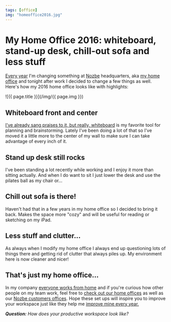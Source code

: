 ```yaml
---
tags: [office]
img: "homeoffice2016.jpg"
---
```


# My Home Office 2016: whiteboard, stand-up desk, chill-out sofa and less stuff

[Every year][o] I'm changing something at [Nozbe][n] headquarters, aka [my home office][o] and tonight after work I decided to change a few things as well. Here's how my 2016 home office looks like with highlights:

<!--More-->

![{{ page.title }}](/img/{{ page.img }})

## Whiteboard front and center

[I've already sang praises to it, but really, whiteboard](https://sliwinski.com/whiteboard) is my favorite tool for planning and brainstorming. Lately I've been doing a lot of that so I've moved it a little more to the center of my wall to make sure I can take advantage of every inch of it. 

## Stand up desk still rocks

I've been standing a lot recently while working and I enjoy it more than sitting actually. And when I do want to sit I just lower the desk and use the pilates ball as my chair or...

## Chill out sofa is there!

Haven't had that in a few years in my home office so I decided to bring it back. Makes the space more "cozy" and will be useful for reading or sketching on my iPad.

## Less stuff and clutter...

As always when I modify my home office I always end up questioning lots of things there and getting rid of clutter that always piles up. My environment here is now cleaner and nicer!

## That's just my home office...

In my company [everyone works from home](https://sliwinski.com/teleworking) and if you're curious how other people on my team work, feel free to [check out our home offices][oo] as well as our [Nozbe customers offices][oc]. Hope these set ups will inspire you to improve your workspace just like they help me [improve mine every year.][o] 

***Question:*** *How does your productive workspace look like?*

[o]: /tag/office
[oo]: https://nozbe.com/blog/nozbeoffice-team
[oc]: https://nozbe.com/blog/nozbeoffice-summary/
[tp]: http://thepodcast.fm
[i]: http://iMagazine.pl
[d]: http://db.tt/kD7Liux
[e]: /how-i-use-evernote
[p]: /passion
[n]: https://michael.gratis/nozbe
[io]: https://michael.gratis/ipadonly/
[pm]: http://productivemag.com/
[s]: /show
[t]: http://twitter.com/MSliwinski